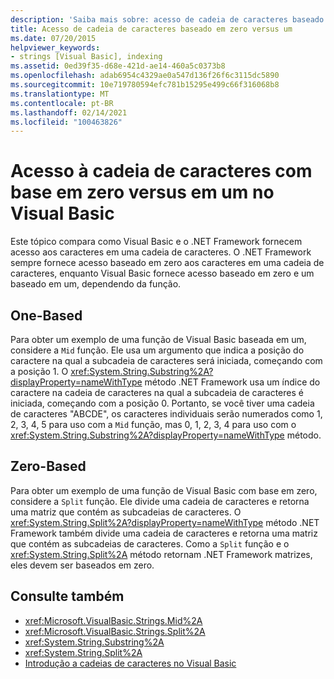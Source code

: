 ```yaml
---
description: 'Saiba mais sobre: acesso de cadeia de caracteres baseado em zero vs. uma com base em um Visual Basic'
title: Acesso de cadeia de caracteres baseado em zero versus um
ms.date: 07/20/2015
helpviewer_keywords:
- strings [Visual Basic], indexing
ms.assetid: 0ed39f35-d68e-421d-ae14-460a5c0373b8
ms.openlocfilehash: adab6954c4329ae0a547d136f26f6c3115dc5890
ms.sourcegitcommit: 10e719780594efc781b15295e499c66f316068b8
ms.translationtype: MT
ms.contentlocale: pt-BR
ms.lasthandoff: 02/14/2021
ms.locfileid: "100463826"
---
```

# <a name="zero-based-vs-one-based-string-access-in-visual-basic"></a>Acesso à cadeia de caracteres com base em zero versus em um no Visual Basic

Este tópico compara como Visual Basic e o .NET Framework fornecem acesso aos caracteres em uma cadeia de caracteres. O .NET Framework sempre fornece acesso baseado em zero aos caracteres em uma cadeia de caracteres, enquanto Visual Basic fornece acesso baseado em zero e um baseado em um, dependendo da função.  
  
## <a name="one-based"></a>One-Based  

 Para obter um exemplo de uma função de Visual Basic baseada em um, considere a `Mid` função. Ele usa um argumento que indica a posição do caractere na qual a subcadeia de caracteres será iniciada, começando com a posição 1. O <xref:System.String.Substring%2A?displayProperty=nameWithType> método .NET Framework usa um índice do caractere na cadeia de caracteres na qual a subcadeia de caracteres é iniciada, começando com a posição 0. Portanto, se você tiver uma cadeia de caracteres "ABCDE", os caracteres individuais serão numerados como 1, 2, 3, 4, 5 para uso com a `Mid` função, mas 0, 1, 2, 3, 4 para uso com o <xref:System.String.Substring%2A?displayProperty=nameWithType> método.  
  
## <a name="zero-based"></a>Zero-Based  

 Para obter um exemplo de uma função de Visual Basic com base em zero, considere a `Split` função. Ele divide uma cadeia de caracteres e retorna uma matriz que contém as subcadeias de caracteres. O <xref:System.String.Split%2A?displayProperty=nameWithType> método .NET Framework também divide uma cadeia de caracteres e retorna uma matriz que contém as subcadeias de caracteres. Como a `Split` função e o <xref:System.String.Split%2A> método retornam .NET Framework matrizes, eles devem ser baseados em zero.  
  
## <a name="see-also"></a>Consulte também

- <xref:Microsoft.VisualBasic.Strings.Mid%2A>
- <xref:Microsoft.VisualBasic.Strings.Split%2A>
- <xref:System.String.Substring%2A>
- <xref:System.String.Split%2A>
- [Introdução a cadeias de caracteres no Visual Basic](introduction-to-strings.md)
